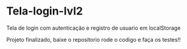 # Tela-login-lvl2
Tela de login com autenticação e registro de usuario em localStorage


Projeto finalizado, baixe o repositorio rode o codigo e faça os testes!!
